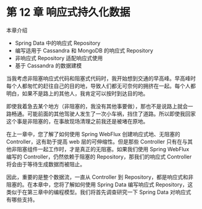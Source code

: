 # 第 12 章 响应式持久化数据

本章介绍

* Spring Data 中的响应式 Repository
* 编写适用于 Cassandra 和 MongoDB 的响应式 Repository
* 非响应式 Repository 适配响应式使用
* 基于 Cassandra 的数据建模

当我考虑非阻塞响应式代码和阻塞式代码时，我开始想到交通的早高峰。早高峰时每个人都匆忙的赶往自己的目的地，导致人们都无可奈何的拥挤在一起。每个人都明白，如果不是路上的其他人，我肯定可以按时到达目的地。

即使我着急去某个地方（非阻塞的，我没有其他事要做），那也不是说路上就会一路畅通。可能前面的其他驾驶人发生了一次小车祸，挡住了道路。所以即使我回家这个事是非阻塞的，在事故现场清理之前我还是被堵在原地。

在上一章中，您了解了如何使用 Spring WebFlux 创建响应式地、无阻塞的 Controller，这有助于提高 web 层的可伸缩性。但是那些 Controller 只有在与其他非阻塞组件一起工作时，才是真正的无阻塞。如果我们使用 Spring WebFlux 编写的 Controller，仍然依赖于阻塞的 Repository，那我们的响应式 Controller 将会由于等待生成数据而被阻止。

因此，重要的是整个数据流，一直从 Controller 到 Repository，都是响应式和非阻塞的。在本章中，您将了解如何使用 Spring Data 编写响应式 Repository，这类似于在第三章中的编程模型。我们将首先调查研究一下 Spring Data 对响应式有哪些支持。


